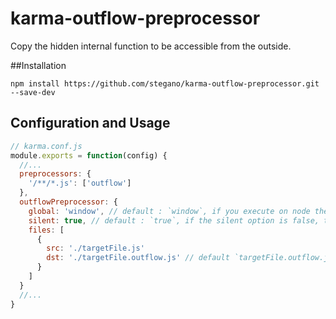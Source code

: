 # karma-outflow-preprocessor
Copy the hidden internal function to be accessible from the outside.

##Installation
```
npm install https://github.com/stegano/karma-outflow-preprocessor.git --save-dev
```

## Configuration and Usage
```javascript
// karma.conf.js
module.exports = function(config) {
  //...
  preprocessors: {
    '/**/*.js': ['outflow']
  },
  outflowPreprocessor: {
    global: 'window', // default : `window`, if you execute on node then use `global` setting.
    silent: true, // default : `true`, if the silent option is false, this list will be output to the console.
    files: [
      {
        src: './targetFile.js'
        dst: './targetFile.outflow.js' // default `targetFile.outflow.js`
      }
    ]
  }
  //...
}
```

